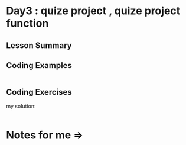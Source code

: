 # Day3 : quize project , quize project function 


## Lesson Summary


## Coding Examples
```javascript

```

## Coding Exercises

my solution:
```javascript

```
# Notes for me => 

